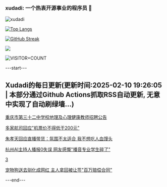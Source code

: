 ### xudadi: 一个热衷开源事业的程序员 👋

![xudadi](https://github-readme-stats-git-masterorgs-github-readme-stats-team.vercel.app/api?username=xudadi)

[![Top Langs](https://github-readme-stats.vercel.app/api/top-langs/?username=xudadi)](https://github.com/anuraghazra/github-readme-stats)

[![GitHub Streak](https://streak-stats.demolab.com?user=xudadi&locale=zh_Hans)](https://git.io/streak-stats)

![](https://raw.githubusercontent.com/xudadi/xudadi/main/assets/github-contribution-grid-snake.svg)

![VISITOR+COUNT](https://komarev.com/ghpvc/?username=xudadi&label=VISITOR+COUNT)


---start---

## Xudadi的每日更新(更新时间:2025-02-10 19:26:05 | 本部分通过Github Actions抓取RSS自动更新, 无意中实现了自动刷绿墙...)

[重庆市第三十二中学校地理及心理健康教师招聘公告](https://www.gongkaoleida.com/article/2283016)

[多家航司回应"机票价不得低于200元"](https://m.163.com/news/article/JO1KG2QB05198CJN.html)

[朱孝天回应直播带货：氛围不太适合 我不想吃人血馒头](https://m.163.com/news/article/JO1I10N70001899O.html)

[杭州AI主持人播报0失误 网友感慨"播音专业学生碎了"](https://m.163.com/news/article/JO1DQBD10001899O.html)

[3](https://m.163.com/touch/news/sub/domestic)

[宠物狗送去驯化成网红 主人拿回被让签"百万赔偿合同"](https://m.163.com/news/article/JNVKMDQA0514D3UH.html)

---end---
